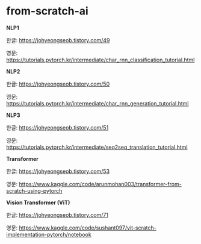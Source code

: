 # from-scratch-ai

**NLP1**

한글: https://johyeongseob.tistory.com/49

영문: https://tutorials.pytorch.kr/intermediate/char_rnn_classification_tutorial.html

**NLP2**

한글: https://johyeongseob.tistory.com/50

영문: https://tutorials.pytorch.kr/intermediate/char_rnn_generation_tutorial.html

**NLP3**

한글: https://johyeongseob.tistory.com/51

영문: https://tutorials.pytorch.kr/intermediate/seq2seq_translation_tutorial.html

**Transformer**

한글: https://johyeongseob.tistory.com/53

영문: https://www.kaggle.com/code/arunmohan003/transformer-from-scratch-using-pytorch

**Vision Transformer (ViT)**

한글: https://johyeongseob.tistory.com/71

영문: https://www.kaggle.com/code/sushant097/vit-scratch-implementation-pytorch/notebook
